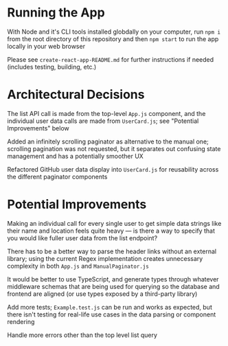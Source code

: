 # Running the App

With Node and it's CLI tools installed globdally on your computer, run `npm i` from the root directory of this repository and then `npm start` to run the app locally in your web browser

Please see `create-react-app-README.md` for further instructions if needed (includes testing, building, etc.)

# Architectural Decisions

The list API call is made from the top-level `App.js` component, and the individual user data calls are made from `UserCard.js`; see "Potential Improvements" below

Added an infinitely scrolling paginator as alternative to the manual one; scrolling pagination was not requested, but it separates out confusing state management and has a potentially smoother UX

Refactored GitHub user data display into `UserCard.js` for reusability across the different paginator components

# Potential Improvements

Making an individual call for every single user to get simple data strings like their name and location feels quite heavy — is there a way to specify that you would like fuller user data from the list endpoint?

There has to be a better way to parse the header links without an external library; using the current Regex implementation creates unnecessary complexity in both `App.js` and `ManualPaginator.js`

It would be better to use TypeScript, and generate types through whatever middleware schemas that are being used for querying so the database and frontend are aligned (or use types exposed by a third-party library)

Add more tests; `Example.test.js` can be run and works as expected, but there isn't testing for real-life use cases in the data parsing or component rendering

Handle more errors other than the top level list query
